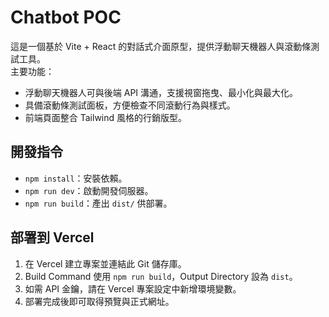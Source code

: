 # Chatbot POC

這是一個基於 Vite + React 的對話式介面原型，提供浮動聊天機器人與滾動條測試工具。  
主要功能：

- 浮動聊天機器人可與後端 API 溝通，支援視窗拖曳、最小化與最大化。
- 具備滾動條測試面板，方便檢查不同滾動行為與樣式。
- 前端頁面整合 Tailwind 風格的行銷版型。

## 開發指令

- `npm install`：安裝依賴。
- `npm run dev`：啟動開發伺服器。
- `npm run build`：產出 `dist/` 供部署。

## 部署到 Vercel

1. 在 Vercel 建立專案並連結此 Git 儲存庫。
2. Build Command 使用 `npm run build`，Output Directory 設為 `dist`。
3. 如需 API 金鑰，請在 Vercel 專案設定中新增環境變數。
4. 部署完成後即可取得預覽與正式網址。
